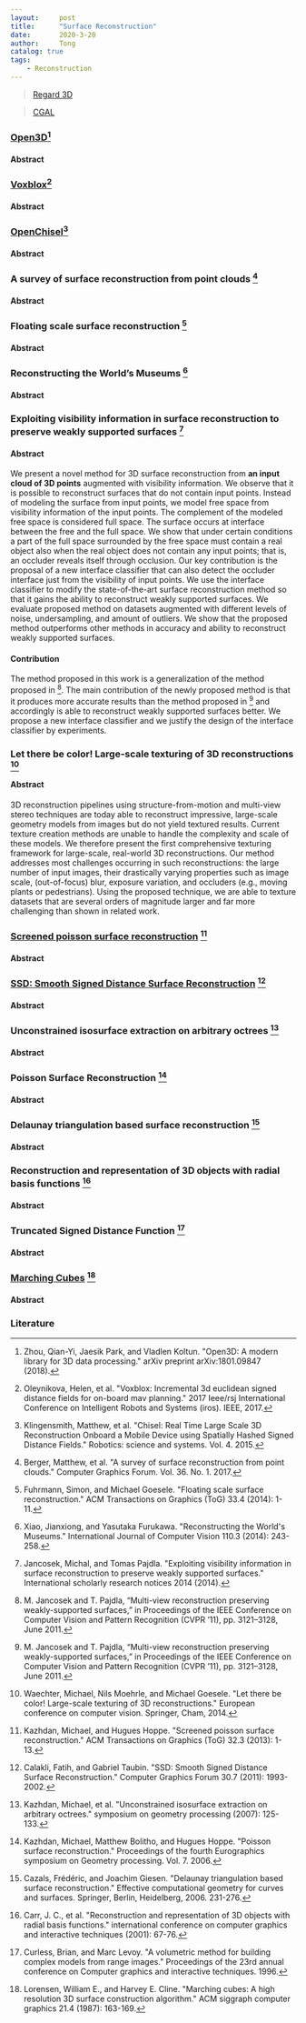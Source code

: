 ```yaml
---
layout:     post
title:      "Surface Reconstruction"
date:       2020-3-20
author:     Tong
catalog: true
tags:
    - Reconstruction
---
```


> [Regard 3D](http://www.regard3d.org/index.php)

> [CGAL](https://www.cgal.org/)

### [Open3D](https://github.com/intel-isl/Open3D)[^Zhou18]

#### Abstract

### [Voxblox](https://github.com/ethz-asl/voxblox)[^Oleynikova17]

#### Abstract

### [OpenChisel](https://github.com/personalrobotics/OpenChisel)[^Klingensmith15]

#### Abstract

### A survey of surface reconstruction from point clouds [^Berger17]

#### Abstract

### Floating scale surface reconstruction [^Fuhrmann14]

#### Abstract

### Reconstructing the World’s Museums [^Xiao14]

#### Abstract

### Exploiting visibility information in surface reconstruction to preserve weakly supported surfaces [^Jancosek14]

#### Abstract

We present a novel method for 3D surface reconstruction from __an input cloud of 3D points__ augmented with visibility information. We observe that it is possible to reconstruct surfaces that do not contain input points. Instead of modeling the surface from input points, we model free space from visibility information of the input points. The complement of the modeled free space is considered full space. The surface occurs at interface between the free and the full space. We show that under certain conditions a part of the full space surrounded by the free space must contain a real object also when the real object does not contain any input points; that is, an occluder reveals itself through occlusion. Our key contribution is the proposal of a new interface classifier that can also detect the occluder interface just from the visibility of input points. We use the interface classifier to modify the state-of-the-art surface reconstruction method so that it gains the ability to reconstruct weakly supported surfaces. We evaluate proposed method on datasets augmented with different levels of noise, undersampling, and amount of outliers. We show that the proposed method outperforms other methods in accuracy and ability to reconstruct weakly supported surfaces.

#### Contribution

The method proposed in this work is a generalization of the method proposed in [^Jancosek11]. The main contribution of the newly proposed method is that it produces more accurate results than the method proposed in [^Jancosek11] and accordingly is able to reconstruct weakly supported surfaces better. We propose a new interface classifier and we justify the design of the interface classifier by experiments.

### Let there be color! Large-scale texturing of 3D reconstructions [^Waechter14]

#### Abstract

3D reconstruction pipelines using structure-from-motion and multi-view stereo techniques are today able to reconstruct impressive, large-scale geometry models from images but do not yield textured results. Current texture creation methods are unable to handle the complexity and scale of these models. We therefore present the first comprehensive texturing framework for large-scale, real-world 3D reconstructions. Our method addresses most challenges occurring in such reconstructions: the large number of input images, their drastically varying properties such as image scale, (out-of-focus) blur, exposure variation, and occluders (e.g., moving plants or pedestrians). Using the proposed technique, we are able to texture datasets that are several orders of magnitude larger and far more challenging than shown in related work.

### [Screened poisson surface reconstruction](http://hhoppe.com/proj/poissonrecon/) [^Kazhdan13]

#### Abstract

### [SSD: Smooth Signed Distance Surface Reconstruction](http://mesh.brown.edu/ssd/index.html) [^Calakli11]

#### Abstract

### Unconstrained isosurface extraction on arbitrary octrees [^Kazhdan07]

#### Abstract

### Poisson Surface Reconstruction [^Kazhdan06]

#### Abstract

### Delaunay triangulation based surface reconstruction [^Cazals06]

#### Abstract

### Reconstruction and representation of 3D objects with radial basis functions [^Carr01]

#### Abstract

### Truncated Signed Distance Function [^Curless96]

#### Abstract

### [Marching Cubes](http://graphics.stanford.edu/~mdfisher/MarchingCubes.html) [^Lorensen87]

#### Abstract

### Literature

[^Xiao14]: Xiao, Jianxiong, and Yasutaka Furukawa. "Reconstructing the World's Museums." International Journal of Computer Vision 110.3 (2014): 243-258.

[^Waechter14]: Waechter, Michael, Nils Moehrle, and Michael Goesele. "Let there be color! Large-scale texturing of 3D reconstructions." European conference on computer vision. Springer, Cham, 2014.

[^Jancosek14]: Jancosek, Michal, and Tomas Pajdla. "Exploiting visibility information in surface reconstruction to preserve weakly supported surfaces." International scholarly research notices 2014 (2014).

[^Jancosek11]: M. Jancosek and T. Pajdla, “Multi-view reconstruction preserving weakly-supported surfaces,” in Proceedings of the IEEE Conference on Computer Vision and Pattern Recognition (CVPR ’11), pp. 3121–3128, June 2011.

[^Berger17]: Berger, Matthew, et al. "A survey of surface reconstruction from point clouds." Computer Graphics Forum. Vol. 36. No. 1. 2017.

[^Cazals06]: Cazals, Frédéric, and Joachim Giesen. "Delaunay triangulation based surface reconstruction." Effective computational geometry for curves and surfaces. Springer, Berlin, Heidelberg, 2006. 231-276.

[^Fuhrmann14]: Fuhrmann, Simon, and Michael Goesele. "Floating scale surface reconstruction." ACM Transactions on Graphics (ToG) 33.4 (2014): 1-11.

[^Carr01]: Carr, J. C., et al. "Reconstruction and representation of 3D objects with radial basis functions." international conference on computer graphics and interactive techniques (2001): 67-76.

[^Kazhdan13]: Kazhdan, Michael, and Hugues Hoppe. "Screened poisson surface reconstruction." ACM Transactions on Graphics (ToG) 32.3 (2013): 1-13.

[^Kazhdan07]: Kazhdan, Michael, et al. "Unconstrained isosurface extraction on arbitrary octrees." symposium on geometry processing (2007): 125-133.

[^Kazhdan06]: Kazhdan, Michael, Matthew Bolitho, and Hugues Hoppe. "Poisson surface reconstruction." Proceedings of the fourth Eurographics symposium on Geometry processing. Vol. 7. 2006.

[^Lorensen87]: Lorensen, William E., and Harvey E. Cline. "Marching cubes: A high resolution 3D surface construction algorithm." ACM siggraph computer graphics 21.4 (1987): 163-169.

[^Curless96]: Curless, Brian, and Marc Levoy. "A volumetric method for building complex models from range images." Proceedings of the 23rd annual conference on Computer graphics and interactive techniques. 1996.

[^Klingensmith15]: Klingensmith, Matthew, et al. "Chisel: Real Time Large Scale 3D Reconstruction Onboard a Mobile Device using Spatially Hashed Signed Distance Fields." Robotics: science and systems. Vol. 4. 2015.

[^Oleynikova17]: Oleynikova, Helen, et al. "Voxblox: Incremental 3d euclidean signed distance fields for on-board mav planning." 2017 Ieee/rsj International Conference on Intelligent Robots and Systems (iros). IEEE, 2017.

[^Zhou18]: Zhou, Qian-Yi, Jaesik Park, and Vladlen Koltun. "Open3D: A modern library for 3D data processing." arXiv preprint arXiv:1801.09847 (2018).

[^Calakli11]: Calakli, Fatih, and Gabriel Taubin. "SSD: Smooth Signed Distance Surface Reconstruction." Computer Graphics Forum 30.7 (2011): 1993-2002.
